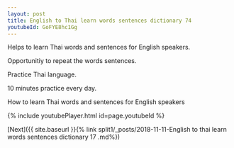 ```yaml
---
layout: post
title: English to Thai learn words sentences dictionary 74 
youtubeId: GoFYE8hc1Gg
---
```

 
 
Helps to learn Thai words and sentences for English speakers.

Opportunitiy to repeat the words sentences. 

Practice Thai language. 
 
10 minutes practice every day. 
 
How to learn Thai words and sentences for English speakers 
 
{% include youtubePlayer.html id=page.youtubeId %}
 
 
[Next]({{ site.baseurl }}{% link  split1/_posts/2018-11-11-English to thai learn words sentences dictionary 17 .md%})
 
